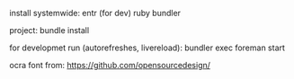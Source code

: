 install systemwide:
entr (for dev)
ruby
bundler

project:
bundle install

for developmet run (autorefreshes, livereload): 
bundler exec foreman start

ocra font from:
https://github.com/opensourcedesign/
